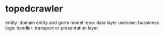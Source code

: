 # topedcrawler

entity: domain entity and gorm model
repo: data layer
usecase: bussiness logic
handler: transport or presentation layer